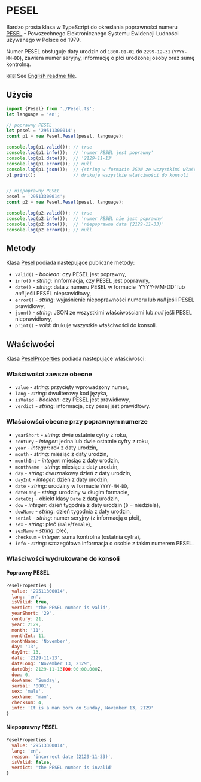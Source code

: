 # PESEL

Bardzo prosta klasa w TypeScript do określania poprawności numeru [PESEL](https://pl.wikipedia.org/wiki/PESEL) - Powszechnego Elektronicznego Systemu Ewidencji Ludności używanego w Polsce od 1979.

Numer PESEL obsługuje daty urodzin od `1800-01-01` do `2299-12-31` (`YYYY-MM-DD`), zawiera numer seryjny, informację o płci urodzonej osoby oraz sumę kontrolną.

🇬🇧 See [English readme file](README.md).

## Użycie

```typescript
import {Pesel} from './Pesel.ts';
let language = 'en';

// poprawny PESEL
let pesel = '29511300014';
const p1 = new Pesel.Pesel(pesel, language);

console.log(p1.valid()); // true
console.log(p1.info());  // 'numer PESEL jest poprawny'
console.log(p1.date());  // '2129-11-13'
console.log(p1.error()); // null
console.log(p1.json());  // {string w formacie JSON ze wszystkimi właściwościami}
p1.print();              // drukuje wszystkie właściwości do konsoli


// niepoprawny PESEL
pesel = '29513300014';
const p2 = new Pesel.Pesel(pesel, language);

console.log(p2.valid()); // true
console.log(p2.info());  // 'numer PESEL nie jest poprawny'
console.log(p2.date());  // 'niepoprawna data (2129-11-33)'
console.log(p2.error()); // null
```

## Metody

Klasa [Pesel](./bin/Pesel.ts) podiada nastepujące publiczne metody:

- `valid()` - _boolean_: czy PESEL jest poprawny, 
- `info()` - _string_: innformacja, czy PESEL jest poprawny, 
- `date()` - _string_: data z numeru PESEL w formacie 'YYYY-MM-DD' lub _null_ jeśli PESEL nieprawidłowy,
- `error()` - _string_: wyjaśnienie niepoprawności numeru lub _null_ jeśli PESEL prawidłowy,
- `json()` - _string_: JSON ze wszystkimi właściwościami lub _null_ jeśli PESEL nieprawidłowy,
- `print()` - _void_: drukuje wszystkie właściwości do konsoli.

## Właściwości

Klasa [PeselProperties](./bin/Pesel.ts) podiada nastepujące właściwości:

### Właściwości zawsze obecne

- `value` - _string_: przycięty wprowadzony numer,
- `lang` - _string_: dwuliterowy kod języka,
- `isValid` - _boolean_: czy PESEL jest prawidłowy,
- `verdict` - _string_: informacja, czy pesej jest prawidłowy.

### Właściowści obecne przy poprawnym numerze

- `yearShort` - _string_: dwie ostatnie cyfry z roku,
- `century` - _integer_: jedna lub dwie ostatnie cyfry z roku,
- `year` - _integer_: rok z daty urodzin,
- `month` - _string_: miesiąc z daty urodzin,
- `monthInt` - _integer_: miesiąc z daty urodzin,
- `monthName` - _string_: miesiąc z daty urodzin,
- `day` - _string_: dwuznakowy dzień z daty urodzin,
- `dayInt` - _integer_: dzień z daty urodzin,
- `date` - _string_: urodziny w formacie `YYYY-MM-DD`,
- `dateLong` - _string_: urodziny w długim formacie,
- `dateObj` - obiekt klasy `Date` z datą urodzin,
- `dow` - _integer_: dzień tygodnia z daty urodzin (`0` = niedziela),
- `dowName` - _string_: dzień tygodnia z daty urodzin,
- `serial` - _string_: numer seryjny (z informacją o płci),
- `sex` - _string_: płeć (`male`/`female`),
- `sexName` - _string_: płeć,
- `checksum` - _integer_: suma kontrolna (ostatnia cyfra),
- `info` - _string_: szczegółowa informacja o osobie z takim numerem PESEL.

### Właściwości wydrukowane do konsoli

#### Poprawny PESEL

```javascript
PeselProperties {
  value: '29511300014',
  lang: 'en',
  isValid: true,
  verdict: 'the PESEL number is valid',
  yearShort: '29',
  century: 21,
  year: 2129,
  month: '11',
  monthInt: 11,
  monthName: 'November',
  day: '13',
  dayInt: 13,
  date: '2129-11-13',
  dateLong: 'November 13, 2129',
  dateObj: 2129-11-13T00:00:00.000Z,
  dow: 0,
  dowName: 'Sunday',
  serial: '0001',
  sex: 'male',
  sexName: 'man',
  checksum: 4,
  info: 'It is a man born on Sunday, November 13, 2129'
}
```

#### Niepoprawny PESEL

```javascript
PeselProperties {
  value: '29513300014',
  lang: 'en',
  reason: 'incorrect date (2129-11-33)',
  isValid: false,
  verdict: 'the PESEL number is invalid'
}
```
